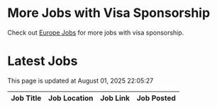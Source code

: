 # More Jobs with Visa Sponsorship

Check out [Europe Jobs](https://github.com/sureshparimi/europejobs#latest-jobs) for more jobs with visa sponsorship.

# Latest Jobs

This page is updated at August 01, 2025 22:05:27

| Job Title | Job Location | Job Link | Job Posted |
| --- | --- | --- | --- |

